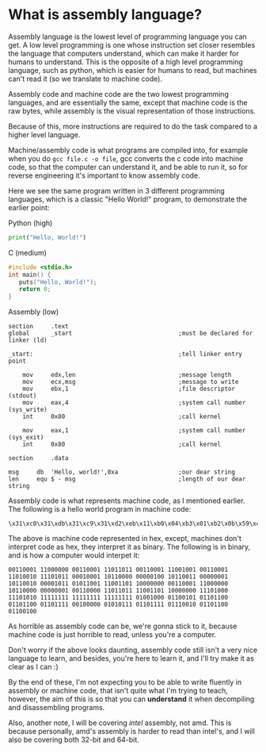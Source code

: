 # What is assembly language?

Assembly language is the lowest level of programming language you can get. A low level programming is one whose instruction set closer resembles the language that computers understand, which can make it harder for humans to understand. This is the opposite of a high level programming language, such as python, which is easier for humans to read, but machines can't read it \(so we translate to machine code\).

Assembly code and machine code are the two lowest programming languages, and are essentially the same, except that machine code is the raw bytes, while assembly is the visual representation of those instructions.

Because of this, more instructions are required to do the task compared to a higher level language.

Machine/assembly code is what programs are compiled into, for example when you do `gcc file.c -o file`, gcc converts the c code into machine code, so that the computer can understand it, and be able to run it, so for reverse engineering it's important to know assembly code.

Here we see the same program written in 3 different programming languages, which is a classic "Hello World!" program, to demonstrate the earlier point:

Python \(high\)

```python
print("Hello, World!")
```

C \(medium\)

```c
#include <stdio.h>
int main() {
   puts("Hello, World!");
   return 0;
}
```

Assembly \(low\)

```text
section     .text
global      _start                              ;must be declared for linker (ld)

_start:                                         ;tell linker entry point

    mov     edx,len                             ;message length
    mov     ecx,msg                             ;message to write
    mov     ebx,1                               ;file descriptor (stdout)
    mov     eax,4                               ;system call number (sys_write)
    int     0x80                                ;call kernel

    mov     eax,1                               ;system call number (sys_exit)
    int     0x80                                ;call kernel

section     .data

msg     db  'Hello, world!',0xa                 ;our dear string
len     equ $ - msg                             ;length of our dear string
```

Assembly code is what represents machine code, as I mentioned earlier. The following is a hello world program in machine code:

```text
\x31\xc0\x31\xdb\x31\xc9\x31\xd2\xeb\x11\xb0\x04\xb3\x01\xb2\x0b\x59\xcd\x80\x31\xc0\xb0\x01\x30\xdb\xcd\x80\xe8\xea\xff\xff\xff\x48\x65\x6c\x6c\x6f\x20\x57\x6f\x72\x6c\x64
```

The above is machine code represented in hex, except, machines don't interpret code as hex, they interpret it as binary. The following is in binary, and is how a computer would interpet it:

```text
00110001 11000000 00110001 11011011 00110001 11001001 00110001 11010010 11101011 00010001 10110000 00000100 10110011 00000001 10110010 00001011 01011001 11001101 10000000 00110001 11000000 10110000 00000001 00110000 11011011 11001101 10000000 11101000 11101010 11111111 11111111 11111111 01001000 01100101 01101100 01101100 01101111 00100000 01010111 01101111 01110010 01101100 01100100
```

As horrible as assembly code can be, we're gonna stick to it, because machine code is just horrible to read, unless you're a computer.

Don't worry if the above looks daunting, assembly code still isn't a very nice language to learn, and besides, you're here to learn it, and I'll try make it as clear as I can :\)

By the end of these, I'm not expecting you to be able to write fluently in assembly or machine code, that isn't quite what I'm trying to teach, however, the aim of this is so that you can **understand** it when decompiling and disassembling programs.

Also, another note, I will be covering _intel_ assembly, not amd. This is because personally, amd's assembly is harder to read than intel's, and I will also be covering both 32-bit and 64-bit.

